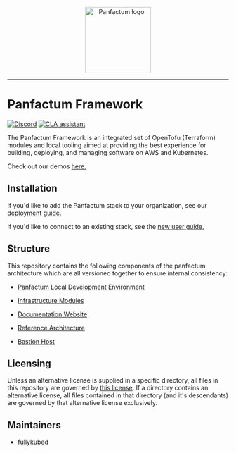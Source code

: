 <p align="center">
    <img src="https://panfactum.com/logo.svg" height="150" alt="Panfactum logo">
</p>

---

# Panfactum Framework
[![Discord](https://img.shields.io/discord/1230306857604616303?logo=discord&label=Discord)](https://discord.gg/MJQ3WHktAS)
[![CLA assistant](https://cla-assistant.io/readme/badge/Panfactum/stack)](https://cla-assistant.io/Panfactum/stack)

The Panfactum Framework is an integrated set of OpenTofu (Terraform) modules and local tooling aimed at providing
the best experience for building, deploying, and managing software on AWS and Kubernetes.

Check out our demos [here.](https://panfactum.com/stack/demo/live)

## Installation

If you'd like to add the Panfactum stack to your organization, see our [deployment guide.](https://panfactum.com/docs/edge/guides/bootstrapping/overview)

If you'd like to connect to an existing stack, see the [new user guide.](https://panfactum.com/docs/edge/guides/getting-started/overview)

## Structure

This repository contains the following components of the panfactum architecture which are all versioned
together to ensure internal consistency:

- [Panfactum Local Development Environment](packages/nix/mkDevShells)

- [Infrastructure Modules](packages/infrastructure)

- [Documentation Website](packages/website)

- [Reference Architecture](packages/reference)

- [Bastion Host](packages/bastion)

## Licensing

Unless an alternative license is supplied in a specific directory, all files in this repository
are governed by [this license](./LICENSE). If a directory contains an alternative license,
all files contained in that directory (and it's descendants) are governed by that alternative
license exclusively.

## Maintainers

- [fullykubed](https://github.com/fullykubed)

